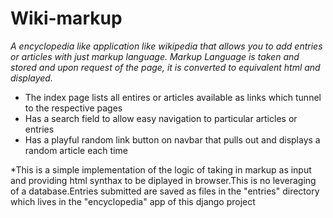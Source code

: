 # Wiki-markup

_A encyclopedia like application like wikipedia that allows you to add entries or articles with just markup language._
_Markup Language is taken and stored and upon request of the page, it is converted to equivalent html and displayed._

* The index page lists all entires or articles available as links which tunnel to the respective pages
* Has a search field to allow easy navigation to particular articles or entries
* Has a playful random link button on navbar that pulls out and displays a random article each time


*This is a simple implementation of the logic of taking in markup as input and providing html synthax to be diplayed in browser.This is no leveraging of a 
database.Entries submitted are saved as files in the "entries" directory which lives in the "encyclopedia" app of this django project
